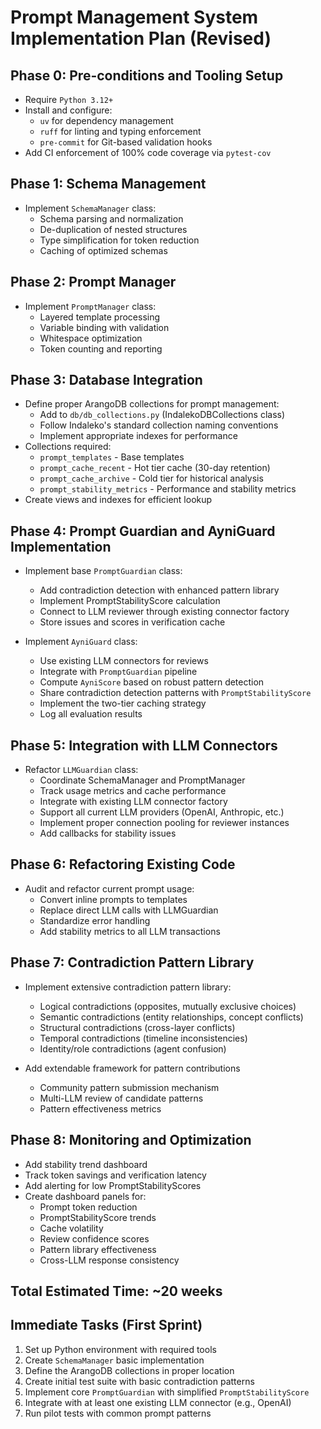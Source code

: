# Prompt Management System Implementation Plan (Revised)

## Phase 0: Pre-conditions and Tooling Setup

- Require `Python 3.12+`
- Install and configure:
  - `uv` for dependency management
  - `ruff` for linting and typing enforcement
  - `pre-commit` for Git-based validation hooks
- Add CI enforcement of 100% code coverage via `pytest-cov`

## Phase 1: Schema Management

- Implement `SchemaManager` class:
  - Schema parsing and normalization
  - De-duplication of nested structures
  - Type simplification for token reduction
  - Caching of optimized schemas

## Phase 2: Prompt Manager

- Implement `PromptManager` class:
  - Layered template processing
  - Variable binding with validation
  - Whitespace optimization
  - Token counting and reporting

## Phase 3: Database Integration

- Define proper ArangoDB collections for prompt management:
  - Add to `db/db_collections.py` (IndalekoDBCollections class)
  - Follow Indaleko's standard collection naming conventions
  - Implement appropriate indexes for performance
- Collections required:
  - `prompt_templates` - Base templates
  - `prompt_cache_recent` - Hot tier cache (30-day retention)
  - `prompt_cache_archive` - Cold tier for historical analysis
  - `prompt_stability_metrics` - Performance and stability metrics
- Create views and indexes for efficient lookup

## Phase 4: Prompt Guardian and AyniGuard Implementation

- Implement base `PromptGuardian` class:
  - Add contradiction detection with enhanced pattern library
  - Implement PromptStabilityScore calculation
  - Connect to LLM reviewer through existing connector factory
  - Store issues and scores in verification cache

- Implement `AyniGuard` class:
  - Use existing LLM connectors for reviews
  - Integrate with `PromptGuardian` pipeline
  - Compute `AyniScore` based on robust pattern detection
  - Share contradiction detection patterns with `PromptStabilityScore`
  - Implement the two-tier caching strategy
  - Log all evaluation results

## Phase 5: Integration with LLM Connectors

- Refactor `LLMGuardian` class:
  - Coordinate SchemaManager and PromptManager
  - Track usage metrics and cache performance
  - Integrate with existing LLM connector factory
  - Support all current LLM providers (OpenAI, Anthropic, etc.)
  - Implement proper connection pooling for reviewer instances
  - Add callbacks for stability issues

## Phase 6: Refactoring Existing Code

- Audit and refactor current prompt usage:
  - Convert inline prompts to templates
  - Replace direct LLM calls with LLMGuardian
  - Standardize error handling
  - Add stability metrics to all LLM transactions

## Phase 7: Contradiction Pattern Library

- Implement extensive contradiction pattern library:
  - Logical contradictions (opposites, mutually exclusive choices)
  - Semantic contradictions (entity relationships, concept conflicts)
  - Structural contradictions (cross-layer conflicts)
  - Temporal contradictions (timeline inconsistencies)
  - Identity/role contradictions (agent confusion)
  
- Add extendable framework for pattern contributions
  - Community pattern submission mechanism
  - Multi-LLM review of candidate patterns
  - Pattern effectiveness metrics

## Phase 8: Monitoring and Optimization

- Add stability trend dashboard
- Track token savings and verification latency
- Add alerting for low PromptStabilityScores
- Create dashboard panels for:
  - Prompt token reduction
  - PromptStabilityScore trends
  - Cache volatility
  - Review confidence scores
  - Pattern library effectiveness
  - Cross-LLM response consistency

## Total Estimated Time: ~20 weeks

## Immediate Tasks (First Sprint)

1. Set up Python environment with required tools
2. Create `SchemaManager` basic implementation
3. Define the ArangoDB collections in proper location
4. Create initial test suite with basic contradiction patterns
5. Implement core `PromptGuardian` with simplified `PromptStabilityScore`
6. Integrate with at least one existing LLM connector (e.g., OpenAI)
7. Run pilot tests with common prompt patterns